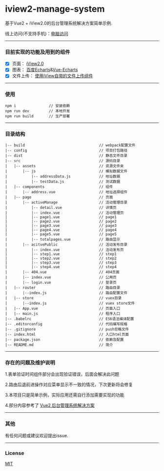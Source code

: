 # iview2-manage-system

基于Vue2 + iView2.0的后台管理系统解决方案简单示例.

线上访问(不支持手机)：[电脑访问](http://139.199.33.111/dist)

--------------
### 目前实现的功能及用到的组件
- [x] 页面： [iView2.0](https://github.com/iview/iview)
- [x] 图表： [百度Echarts](http://echarts.baidu.com)&[Vue-Echarts](https://github.com/xlsdg/vue-echarts-v3)
- [x] 文件上传： [使用iView自带的文件上传组件](https://www.iviewui.com/components/upload)

--------------

### 使用
```
npm i               // 安装依赖
npm run dev         // 本地开发
npm run build       // 生产部署
```
--------------

### 目录结构
	|-- build                                  // webpack配置文件
	|-- config                                 // 项目打包路径
	|-- dist                                   // 静态文件目录
	|-- src      							   // 源码目录
	|	|-- assets							   // 资源文件夹
	|		|-- js							   // 模拟数据文件
	|           |-- addressData.js             // 地址数据
	|           |-- testData.js 			   // 测试数据
	|   |-- components                         // 组件
	|       |-- address.vue                    // 地址选择组件
    |   |-- page  							   // 页面
    |		|-- activeManage 				   // 活动管理目录
    |  			|-- detail.vue 				   // 详情页
    |  			|-- index.vue 				   // 活动管理页
    |  			|-- page1.vue 				   // page1
    |  			|-- page2.vue 				   // page2
    |  			|-- page3.vue 				   // page3
    |  			|-- page4.vue 				   // page4
    |  			|-- page5.vue 				   // page5
    |  			|-- totalpages.vue 			   // 路由显示
    |		|-- acitvePublic 				   // 活动发布目录
    |			|-- index.vue  				   // 活动发布页
    |			|-- step1.vue  				   // step1
    |			|-- step2.vue  				   // step2
    |			|-- step3.vue  				   // step3
    |			|-- step4.vue  				   // step4
    |		|-- 404.vue   					   // 404页面
	|		|-- index.vue  					   // 公用页
	|		|-- login.vue 					   // 登录页
    |	|-- router   						   // 路由目录
    |		|--index.js						   // 路由配置文件
    |	|-- store  							   // vuex目录
    |		|--index.js						   // vuex store文件
	|   |-- App.vue                            // 页面入口
	|   |-- main.js                            // 程序入口
	|-- .babelrc                               // ES6语法编译配置
	|-- .editorconfig                          // 代码编写规格
	|-- .gitignore                             // push忽略文件
	|-- index.html                             // 入口html页面
	|-- package.json                           // 依赖及配置
	|-- README.md                              // 简介
	

----------------

### 存在的问题及维护说明
1.表单验证时间组件部分会出现验证错误，后面会解决此问题

2.路由后退前进操作对应菜单显示不一致的情况，下次更新将会修复

3.本项目只是简单示例，实际应用还需自行添加需要实现的功能

4.部分内容参考了 [Vue2 后台管理系统解决方案](https://github.com/vanishcode/iview2-management-system)

---------------

### 其他
有任何问题或建议欢迎提出issue.

---------------

### License
[MIT](https://opensource.org/licenses/MIT)